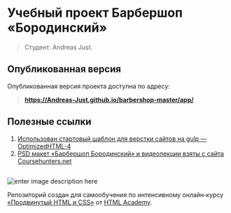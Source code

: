 ﻿# Учебный проект Барбершоп «Бородинский»

>Студент: Andreas Just. 


## Опубликованная версия

Опубликованная версия проекта доступна по адресу:



> **https://Andreas-Just.github.io/barbershop-master/app/**


## Полезные ссылки

1.  [Использован стартовый шаблон для верстки сайтов на gulp — OptimizedHTML-4](https://webdesign-master.ru/blog/tools/2018-03-02-optimizedhtml-4.html)
2.  [PSD макет «Барбершоп Бородинский» и видеолекции взяты с сайта Соursеhuntеrs.nеt](https://coursehunters.net/course/professionalnyy-html-i-css-uroven-2-potok-15-yanvarya-21-fevralya-2018)

##
![enter image description here](https://scontent.fiev12-1.fna.fbcdn.net/v/t1.0-9/36677454_1853824971322597_5633212099648815104_n.jpg?_nc_cat=100&_nc_sid=cdbe9c&_nc_ohc=MriX21gDEZoAX-RpaC3&_nc_ht=scontent.fiev12-1.fna&oh=b1e46e5acbe481e6ede6f579f4ad6e41&oe=5F3488C5)

Репозиторий создан для самообучения по интенсивному онлайн‑курсу [«Продвинутый HTML и CSS»](https://htmlacademy.ru/intensive/adaptive) от [HTML Academy](https://htmlacademy.ru/).
